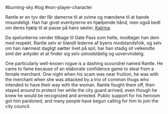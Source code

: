 #burning-sky #log #non-player-character

Rantle er en tyv der får damerne til at svime og mændene til at bande misundeligt. Han har givet eventyrerne en hjælpende hånd, men også bedt om deres hjælp til at passe på hans søster, [Katrina](Katrina.md).
Da spelunkerne vender tilbage til Gate Pass som helte, modtager han dem med respekt. Rantle selv er blandt lederne af byens modstandsfolk, og selv om han nærmest dagligt sætter livet på spil, har han stadig sit velkendte smil der antyder at at finder sig selv uimodståelig og uovervindelig.
One particularly well-known rogue is a dashing
scoundrel named Rantle. He came to fame because
of an elaborate confidence game to steal from a female
merchant. One night when his scam was near
fruition, he was with the merchant when she was attacked
by a trio of common thugs who intended to
have their way with the woman. Rantle fought them
off, then stayed around to protect her while the
city guard arrived, even though he knew he would
be recognized and arrested. Public support for his
heroism got him pardoned, and many people have
begun calling for him to join the city council.
